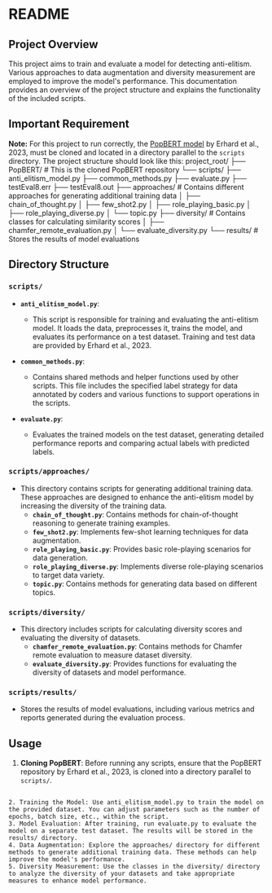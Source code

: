 # README
## Project Overview
This project aims to train and evaluate a model for detecting anti-elitism. Various approaches to data augmentation and diversity measurement are employed to improve the model's performance. This documentation provides an overview of the project structure and explains the functionality of the included scripts.
## Important Requirement
**Note:** For this project to run correctly, the [PopBERT model](https://github.com/ErhardEtAl2023/PopBERT) by Erhard et al., 2023, must be cloned and located in a directory parallel to the `scripts` directory. The project structure should look like this:
project_root/
├── PopBERT/                  # This is the cloned PopBERT repository
└── scripts/
    ├── anti_elitism_model.py
    ├── common_methods.py
    ├── evaluate.py
    ├── testEval8.err
    ├── testEval8.out
    ├── approaches/           # Contains different approaches for generating additional training data
    │   ├── chain_of_thought.py
    │   ├── few_shot2.py
    │   ├── role_playing_basic.py
    │   ├── role_playing_diverse.py
    │   └── topic.py
    ├── diversity/            # Contains classes for calculating similarity scores
    │   ├── chamfer_remote_evaluation.py
    │   └── evaluate_diversity.py
    └── results/              # Stores the results of model evaluations



## Directory Structure

### `scripts/`
- **`anti_elitism_model.py`**: 
  - This script is responsible for training and evaluating the anti-elitism model. It loads the data, preprocesses it, trains the model, and evaluates its performance on a test dataset. Training and test data are provided by Erhard et al., 2023.
  
- **`common_methods.py`**: 
  - Contains shared methods and helper functions used by other scripts. This file includes the specified label strategy for data annotated by coders and various functions to support operations in the scripts.
  
- **`evaluate.py`**: 
  - Evaluates the trained models on the test dataset, generating detailed performance reports and comparing actual labels with predicted labels.
  

### `scripts/approaches/`
- This directory contains scripts for generating additional training data. These approaches are designed to enhance the anti-elitism model by increasing the diversity of the training data.
  - **`chain_of_thought.py`**: Contains methods for chain-of-thought reasoning to generate training examples.
  - **`few_shot2.py`**: Implements few-shot learning techniques for data augmentation.
  - **`role_playing_basic.py`**: Provides basic role-playing scenarios for data generation.
  - **`role_playing_diverse.py`**: Implements diverse role-playing scenarios to target data variety.
  - **`topic.py`**: Contains methods for generating data based on different topics.

### `scripts/diversity/`
- This directory includes scripts for calculating diversity scores and evaluating the diversity of datasets.
  - **`chamfer_remote_evaluation.py`**: Contains methods for Chamfer remote evaluation to measure dataset diversity.
  - **`evaluate_diversity.py`**: Provides functions for evaluating the diversity of datasets and model performance.

### `scripts/results/`
- Stores the results of model evaluations, including various metrics and reports generated during the evaluation process.

## Usage
1. **Cloning PopBERT**: Before running any scripts, ensure that the PopBERT repository by Erhard et al., 2023, is cloned into a directory parallel to `scripts/`.

````git clone https://github.com/ErhardEtAl2023/PopBERT.git

2. Training the Model: Use anti_elitism_model.py to train the model on the provided dataset. You can adjust parameters such as the number of epochs, batch size, etc., within the script.
3. Model Evaluation: After training, run evaluate.py to evaluate the model on a separate test dataset. The results will be stored in the results/ directory.
4. Data Augmentation: Explore the approaches/ directory for different methods to generate additional training data. These methods can help improve the model's performance.
5. Diversity Measurement: Use the classes in the diversity/ directory to analyze the diversity of your datasets and take appropriate measures to enhance model performance.


